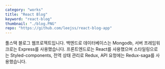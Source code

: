 ```yaml
---
category: "works"
title: "React Blog"
keyword: "react-blog"
thumbnail: "./blog.PNG"
repo: "https://github.com/leejss/react-blog-app"
---
```


풀스택 블로그 웹프로젝트입니다. 백엔드로 데이터베이스는 Mongodb, 서버 프레임워크로는 Express를 사용했습니다. 프론트엔드로는 React를 사용했으며 스타일링으로는 Styled-components, 전역 상태 관리로 Redux, API 요청에는 Redux-saga를 사용했습니다.
